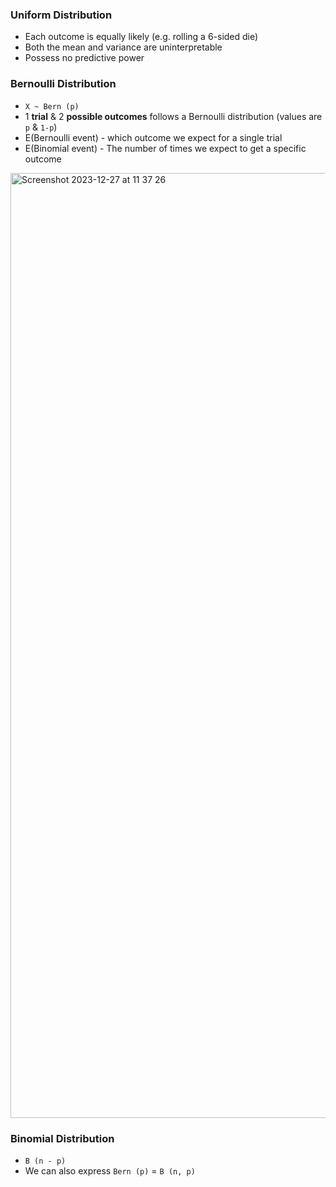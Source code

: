 ### Uniform Distribution
- Each outcome is equally likely (e.g. rolling a 6-sided die)
- Both the mean and variance are uninterpretable
- Possess no predictive power

### Bernoulli Distribution
- `X ~ Bern (p)`
- 1 **trial** & 2 **possible outcomes** follows a Bernoulli distribution (values are `p` & `1-p`)
- E(Bernoulli event) - which outcome we expect for a single trial
- E(Binomial event) - The number of times we expect to get a specific outcome

<img width="1512" alt="Screenshot 2023-12-27 at 11 37 26" src="https://github.com/kissartisan/I-commit-to/assets/12791515/6a33b1d0-6236-4248-b738-6fb998a0c504">

### Binomial Distribution
- `B (n - p)`
- We can also express `Bern (p)` = `B (n, p)`
